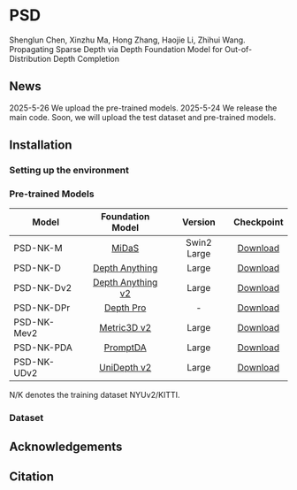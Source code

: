 # PSD
Shenglun Chen, Xinzhu Ma, Hong Zhang, Haojie Li, Zhihui Wang. Propagating Sparse Depth via Depth Foundation Model for Out-of-Distribution Depth Completion

## News
2025-5-26 We upload the pre-trained models.
2025-5-24 We release the main code. Soon, we will upload the test dataset and pre-trained models.

## Installation

### Setting up the environment


### Pre-trained Models
| Model      | Foundation Model  | Version |  Checkpoint  |
| --------   | :-----:  | :----:  | :----: |  
| PSD-NK-M   | [MiDaS](https://github.com/isl-org/MiDaS)             | Swin2 Large | [Download](https://drive.google.com/file/d/1W9q85dDaxRsuKubHTSpOjXXEjOBErSCh/view?usp=drive_link) |
| PSD-NK-D   | [Depth Anything](https://github.com/LiheYoung/Depth-Anything)    | Large       | [Download](https://drive.google.com/file/d/1ynNWqq1POKF0g2JbvroMksPTKdBvP10F/view?usp=drive_link) |  
| PSD-NK-Dv2 | [Depth Anything v2](https://github.com/DepthAnything/Depth-Anything-V2) |  Large      | [Download](https://drive.google.com/file/d/1uzsuLMbldVl9DGNtGFfCs4fZI3umsLVV/view?usp=drive_link) |
| PSD-NK-DPr | [Depth Pro](https://github.com/apple/ml-depth-pro)         |  -          | [Download](https://drive.google.com/file/d/1BAoW_G5WZwsoTbNXnAbTlK3qkg2q_3_P/view?usp=drive_link) |
| PSD-NK-Mev2| [Metric3D v2](https://github.com/YvanYin/Metric3D)       |  Large      | [Download](https://drive.google.com/file/d/1ADCAuotj6g06R0Pp2tmP0xSKfBEk5rjy/view?usp=drive_link) |
| PSD-NK-PDA | [PromptDA](https://github.com/DepthAnything/PromptDA)          |  Large      | [Download](https://drive.google.com/file/d/1ozhjyLL_1Wy6kWaPHi136asskliHhxsE/view?usp=drive_link) |
| PSD-NK-UDv2| [UniDepth v2](https://github.com/lpiccinelli-eth/unidepth)       |  Large      | [Download](https://drive.google.com/file/d/1uypXb_fF6ERMnsS_k04kd-J7dJ81oC1l/view?usp=drive_link) |

N/K denotes the training dataset NYUv2/KITTI.

### Dataset

## Acknowledgements

## Citation
